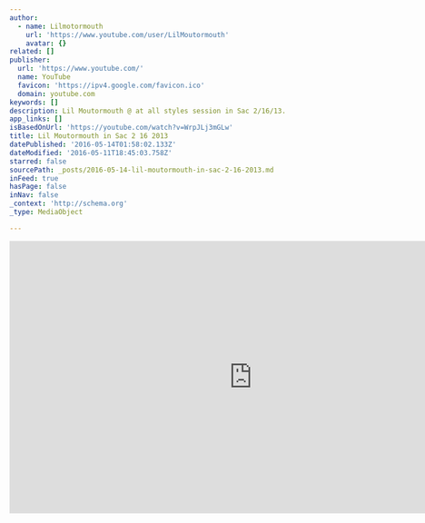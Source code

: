 ```yaml
---
author:
  - name: Lilmotormouth
    url: 'https://www.youtube.com/user/LilMoutormouth'
    avatar: {}
related: []
publisher:
  url: 'https://www.youtube.com/'
  name: YouTube
  favicon: 'https://ipv4.google.com/favicon.ico'
  domain: youtube.com
keywords: []
description: Lil Moutormouth @ at all styles session in Sac 2/16/13.
app_links: []
isBasedOnUrl: 'https://youtube.com/watch?v=WrpJLj3mGLw'
title: Lil Moutormouth in Sac 2 16 2013
datePublished: '2016-05-14T01:58:02.133Z'
dateModified: '2016-05-11T18:45:03.758Z'
starred: false
sourcePath: _posts/2016-05-14-lil-moutormouth-in-sac-2-16-2013.md
inFeed: true
hasPage: false
inNav: false
_context: 'http://schema.org'
_type: MediaObject

---
```

<iframe src="https://cdn.embedly.com/widgets/media.html?src=https%3A%2F%2Fwww.youtube.com%2Fembed%2FWrpJLj3mGLw%3Ffeature%3Doembed&amp;url=http%3A%2F%2Fwww.youtube.com%2Fwatch%3Fv%3DWrpJLj3mGLw&amp;image=https%3A%2F%2Fi.ytimg.com%2Fvi%2FWrpJLj3mGLw%2Fhqdefault.jpg&amp;key=b7d04c9b404c499eba89ee7072e1c4f7&amp;type=text%2Fhtml&amp;schema=google" width="854" height="480" scrolling="no" frameborder="0" allowfullscreen="" style=""></iframe>